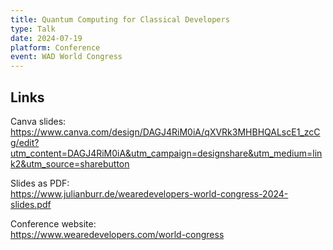 ```yaml
---
title: Quantum Computing for Classical Developers
type: Talk
date: 2024-07-19
platform: Conference
event: WAD World Congress
---
```


## Links

Canva slides: \
https://www.canva.com/design/DAGJ4RiM0iA/qXVRk3MHBHQALscE1_zcCg/edit?utm_content=DAGJ4RiM0iA&utm_campaign=designshare&utm_medium=link2&utm_source=sharebutton

Slides as PDF: \
https://www.julianburr.de/wearedevelopers-world-congress-2024-slides.pdf

Conference website: \
https://www.wearedevelopers.com/world-congress
